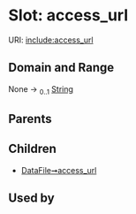 
# Slot: access_url




URI: [include:access_url](https://w3id.org/include/access_url)


## Domain and Range

None &#8594;  <sub>0..1</sub> [String](types/String.md)

## Parents


## Children

 *  [DataFile➞access_url](DataFile_access_url.md)

## Used by

